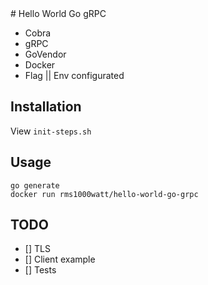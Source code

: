 <hidden cmd="git push https://rms1000watt@github.com/rms1000watt/hello-world-go-grpc.git master:master"/>
# Hello World Go gRPC

- Cobra
- gRPC
- GoVendor
- Docker
- Flag || Env configurated

## Installation

View `init-steps.sh`

## Usage

```
go generate
docker run rms1000watt/hello-world-go-grpc
```

## TODO

- [] TLS
- [] Client example
- [] Tests
